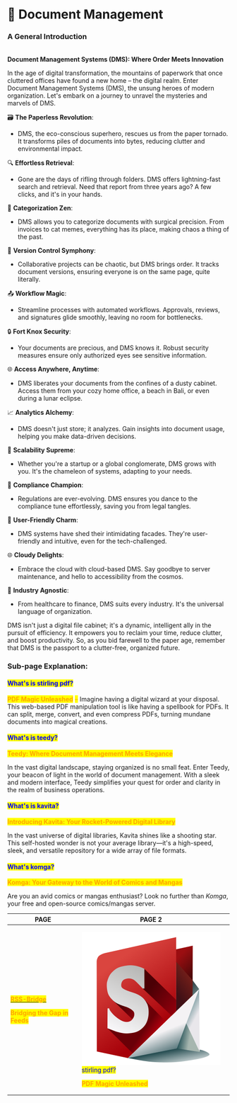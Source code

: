 # 📃 Document Management

### **A General Introduction**

\
**Document Management Systems (DMS): Where Order Meets Innovation**

In the age of digital transformation, the mountains of paperwork that once cluttered offices have found a new home – the digital realm. Enter Document Management Systems (DMS), the unsung heroes of modern organization. Let's embark on a journey to unravel the mysteries and marvels of DMS.

🗃️ **The Paperless Revolution**:

* DMS, the eco-conscious superhero, rescues us from the paper tornado. It transforms piles of documents into bytes, reducing clutter and environmental impact.

🔍 **Effortless Retrieval**:

* Gone are the days of rifling through folders. DMS offers lightning-fast search and retrieval. Need that report from three years ago? A few clicks, and it's in your hands.

📁 **Categorization Zen**:

* DMS allows you to categorize documents with surgical precision. From invoices to cat memes, everything has its place, making chaos a thing of the past.

🔄 **Version Control Symphony**:

* Collaborative projects can be chaotic, but DMS brings order. It tracks document versions, ensuring everyone is on the same page, quite literally.

📤 **Workflow Magic**:

* Streamline processes with automated workflows. Approvals, reviews, and signatures glide smoothly, leaving no room for bottlenecks.

🔒 **Fort Knox Security**:

* Your documents are precious, and DMS knows it. Robust security measures ensure only authorized eyes see sensitive information.

🌐 **Access Anywhere, Anytime**:

* DMS liberates your documents from the confines of a dusty cabinet. Access them from your cozy home office, a beach in Bali, or even during a lunar eclipse.

📈 **Analytics Alchemy**:

* DMS doesn't just store; it analyzes. Gain insights into document usage, helping you make data-driven decisions.

🚀 **Scalability Supreme**:

* Whether you're a startup or a global conglomerate, DMS grows with you. It's the chameleon of systems, adapting to your needs.

📆 **Compliance Champion**:

* Regulations are ever-evolving. DMS ensures you dance to the compliance tune effortlessly, saving you from legal tangles.

🌟 **User-Friendly Charm**:

* DMS systems have shed their intimidating facades. They're user-friendly and intuitive, even for the tech-challenged.

🌐 **Cloudy Delights**:

* Embrace the cloud with cloud-based DMS. Say goodbye to server maintenance, and hello to accessibility from the cosmos.

💼 **Industry Agnostic**:

* From healthcare to finance, DMS suits every industry. It's the universal language of organization.

DMS isn't just a digital file cabinet; it's a dynamic, intelligent ally in the pursuit of efficiency. It empowers you to reclaim your time, reduce clutter, and boost productivity. So, as you bid farewell to the paper age, remember that DMS is the passport to a clutter-free, organized future.

### Sub-page Explanation:

#### <mark style="color:blue;">What's is stirling pdf?</mark>

<mark style="color:orange;">**PDF Magic Unleashed**</mark> <mark style="color:orange;"></mark><mark style="color:orange;">–</mark> Imagine having a digital wizard at your disposal. This web-based PDF manipulation tool is like having a spellbook for PDFs. It can split, merge, convert, and even compress PDFs, turning mundane documents into magical creations.

#### <mark style="color:blue;">What's is teedy?</mark>

<mark style="color:orange;">**Teedy: Where Document Management Meets Elegance**</mark>

In the vast digital landscape, staying organized is no small feat. Enter Teedy, your beacon of light in the world of document management. With a sleek and modern interface, Teedy simplifies your quest for order and clarity in the realm of business operations.

#### <mark style="color:blue;">What's is kavita?</mark>

<mark style="color:orange;">**Introducing Kavita: Your Rocket-Powered Digital Library**</mark>

In the vast universe of digital libraries, Kavita shines like a shooting star. This self-hosted wonder is not your average library—it's a high-speed, sleek, and versatile repository for a wide array of file formats.

#### <mark style="color:blue;">What's komga?</mark>

<mark style="color:orange;">**Komga: Your Gateway to the World of Comics and Mangas**</mark>

Are you an avid comics or mangas enthusiast? Look no further than _Komga_, your free and open-source comics/mangas server.

| PAGE                                                                                                                                                                                                                                                           | PAGE 2                                                                                                                                                                                                         |   |
| -------------------------------------------------------------------------------------------------------------------------------------------------------------------------------------------------------------------------------------------------------------- | -------------------------------------------------------------------------------------------------------------------------------------------------------------------------------------------------------------- | - |
| <p></p><p><a href="https://docs.scaleinfinite.fr/demo-deployment/feed-reader/rss-bridge-deployment"><mark style="color:orange;"><strong>RSS-Bridge</strong></mark></a></p><p><mark style="color:orange;"><strong>Bridging the Gap in Feeds</strong></mark></p> | <p><img src="../../.gitbook/assets/image (8).png" alt="" data-size="original"><mark style="color:blue;">stirling pdf?</mark></p><p><mark style="color:orange;"><strong>PDF Magic Unleashed</strong></mark></p> |   |
